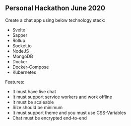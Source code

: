 ## Personal Hackathon June 2020

Create a chat app using below technology stack:

* Svelte
* Sapper
* Rollup
* Socket.io
* NodeJS
* MongoDB
* Docker
* Docker-Compose
* Kubernetes

Features:
* It must have live chat
* It must support service workers and work offline
* It must be scaleable
* Size should be minimum
* It must support theme and you must use CSS-Variables
* Chat must be encrypted end-to-end